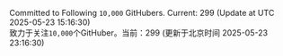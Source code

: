 Committed to Following `10,000` GitHubers. Current: <!-- FOLLOWING_COUNT -->299<!-- FOLLOWING_COUNT --> (Update at UTC <!-- LAST_UPDATED -->2025-05-23 15:16:30<!-- LAST_UPDATED -->)<br>
致力于关注`10,000`个GitHuber。当前：<!-- FOLLOWING_COUNT -->299<!-- FOLLOWING_COUNT --> (更新于北京时间 <!-- LAST_UPDATED_CST -->2025-05-23 23:16:30<!-- LAST_UPDATED_CST -->)
